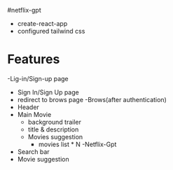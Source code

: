 #netflix-gpt

- create-react-app
- configured tailwind css


# Features
-Lig-in/Sign-up page
  - Sign In/Sign Up page
  - redirect to brows page
-Brows(after authentication)
   - Header
   - Main Movie
     - background trailer
     - title & description
     - Movies suggestion
       - movies list * N
-Netflix-Gpt
  - Search bar
- Movie suggestion
